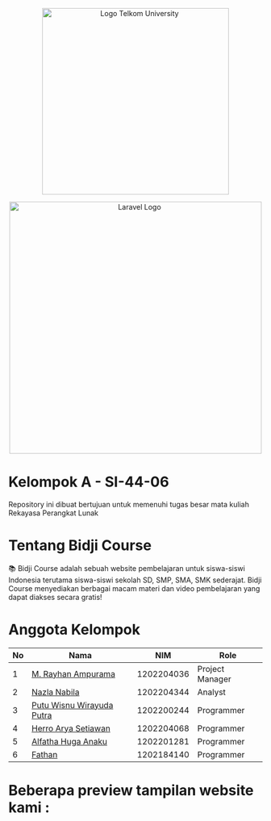 <p align="center"><img src="https://telkomuniversity.ac.id/wp-content/uploads/2019/03/Logo-Telkom-University-png-3430x1174.png" width="370" alt="Logo Telkom University"></p>
<p align="center"><img src="https://raw.githubusercontent.com/laravel/art/master/logo-lockup/5%20SVG/2%20CMYK/1%20Full%20Color/laravel-logolockup-cmyk-red.svg" width="500" alt="Laravel Logo"></p>

# Kelompok A - SI-44-06

Repository ini dibuat bertujuan untuk memenuhi tugas besar mata kuliah Rekayasa Perangkat Lunak

# Tentang Bidji Course

📚 Bidji Course adalah sebuah website pembelajaran untuk siswa-siswi Indonesia terutama siswa-siswi sekolah SD, SMP, SMA, SMK sederajat. Bidji Course menyediakan berbagai macam materi dan video pembelajaran yang dapat diakses secara gratis!

# Anggota Kelompok

| No  | Nama                                                            | NIM        | Role            |
| --- | --------------------------------------------------------------- | ---------- | --------------- |
| 1   | [M. Rayhan Ampurama](https://www.instagram.com/ray_ampurama)    | 1202204036 | Project Manager |
| 2   | [Nazla Nabila](https://www.instagram.com/nazlaanbl)             | 1202204344 | Analyst         |
| 3   | [Putu Wisnu Wirayuda Putra](https://www.instagram.com/puutuuu_) | 1202200244 | Programmer      |
| 4   | [Herro Arya Setiawan](https://www.instagram.com/herroaryst)     | 1202204068 | Programmer      |
| 5   | [Alfatha Huga Anaku](https://www.instagram.com/alfathahuga_)    | 1202201281 | Programmer      |
| 6   | [Fathan](https://www.instagram.com/fathan147)                   | 1202184140 | Programmer      |

# Beberapa preview tampilan website kami :